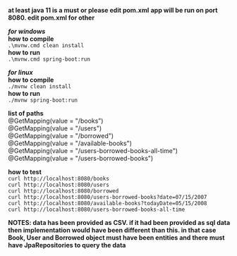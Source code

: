 **at least java 11 is a must or please edit pom.xml**
**app will be run on port 8080. edit pom.xml for other**

***for windows***\
**how to compile**\
```.\mvnw.cmd clean install```\
**how to run**\
```.\mvnw.cmd spring-boot:run```

***for linux***\
**how to compile**\
```./mvnw clean install```\
**how to run**\
```./mvnw spring-boot:run```

**list of paths**\
@GetMapping(value = "/books")\
@GetMapping(value = "/users")\
@GetMapping(value = "/borrowed")\
@GetMapping(value = "/available-books")\
@GetMapping(value = "/users-borrowed-books-all-time")\
@GetMapping(value = "/users-borrowed-books")

**how to test**\
``curl http://localhost:8080/books`` \
``curl http://localhost:8080/users`` \
``curl http://localhost:8080/borrowed`` \
``curl http://localhost:8080/users-borrowed-books?date=07/15/2007`` \
``curl http://localhost:8080/available-books?todayDate=05/15/2008`` \
``curl http://localhost:8080/users-borrowed-books-all-time`` 


**NOTES: data has been provided as CSV. if it had been provided as sql data
then implementation would have been different than this. in that case
Book, User and Borrowed object must have been entities and there 
must have JpaRepositories to query the data** 